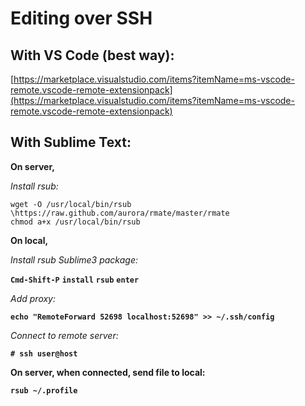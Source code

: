 # Editing over SSH

## With VS Code \(best way\):

[https://marketplace.visualstudio.com/items?itemName=ms-vscode-remote.vscode-remote-extensionpack](https://marketplace.visualstudio.com/items?itemName=ms-vscode-remote.vscode-remote-extensionpack)

## With Sublime Text:

**On server,**

_Install rsub:_

```text
wget -O /usr/local/bin/rsub \https://raw.github.com/aurora/rmate/master/rmate  
chmod a+x /usr/local/bin/rsub
```

**On local,**

_Install rsub Sublime3 package:_

**`Cmd-Shift-P`** **`install`** **`rsub`** **`enter`**

_Add proxy:_

**`echo "RemoteForward 52698 localhost:52698" >> ~/.ssh/config`**

_Connect to remote server:_

**`# ssh user@host`**

**On server, when connected, send file to local:**

**`rsub ~/.profile`**

